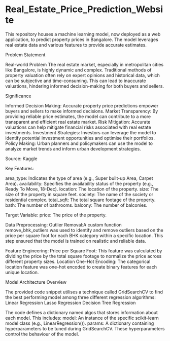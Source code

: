 # Real_Estate_Price_Prediction_Website
This repository houses a machine learning model, now deployed as a web application, to predict property prices in Bangalore. The model leverages real estate data and various features to provide accurate estimates.

Problem Statement

Real-world Problem
The real estate market, especially in metropolitan cities like Bangalore, is highly dynamic and complex. Traditional methods of property valuation often rely on expert opinions and historical data, which can be subjective and time-consuming. This can lead to inaccurate valuations, hindering informed decision-making for both buyers and sellers.

Significance

Informed Decision Making: Accurate property price predictions empower buyers and sellers to make informed decisions.
Market Transparency: By providing reliable price estimates, the model can contribute to a more transparent and efficient real estate market.
Risk Mitigation: Accurate valuations can help mitigate financial risks associated with real estate investments.
Investment Strategies: Investors can leverage the model to identify potential investment opportunities and optimise their portfolios.
Policy Making: Urban planners and policymakers can use the model to analyze market trends and inform urban development strategies.

Source: Kaggle

Key Features:

area_type: Indicates the type of area (e.g., Super built-up Area, Carpet Area).
availability: Specifies the availability status of the property (e.g., Ready To Move, 18-Dec).
location: The location of the property.
size: The size of the property in square feet.
society: The name of the society or residential complex.
total_sqft: The total square footage of the property.
bath: The number of bathrooms.
balcony: The number of balconies.

Target Variable:
price: The price of the property.

Data Preprocessing:
Outlier Removal:A custom function remove_bhk_outliers was used to identify and remove outliers based on the price per square foot for each BHK category within a specific location.
This step ensured that the model is trained on realistic and reliable data.

Feature Engineering:
Price per Square Foot: This feature was calculated by dividing the price by the total square footage to normalize the price across different property sizes.
Location One-Hot Encoding: The categorical location feature was one-hot encoded to create binary features for each unique location.

Model Architecture Overview

The provided code snippet utilises a technique called GridSearchCV to find the best performing model among three different regression algorithms:
Linear Regression
Lasso Regression
Decision Tree Regression

The code defines a dictionary named algos that stores information about each model. This includes:
model: An instance of the specific scikit-learn model class (e.g., LinearRegression()).
params: A dictionary containing hyperparameters to be tuned during GridSearchCV. These hyperparameters control the behaviour of the model.

